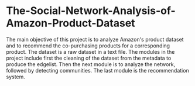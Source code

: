 # The-Social-Network-Analysis-of-Amazon-Product-Dataset
The main objective of this project is to analyze Amazon's product dataset and to recommend the co-purchasing products for a corresponding product. The dataset is a raw dataset in a text file. The modules in the project include first the cleaning of the dataset from the metadata to produce the edgelist. Then the next module is to analyze the network, followed by detecting communities. The last module is the recommendation system.
